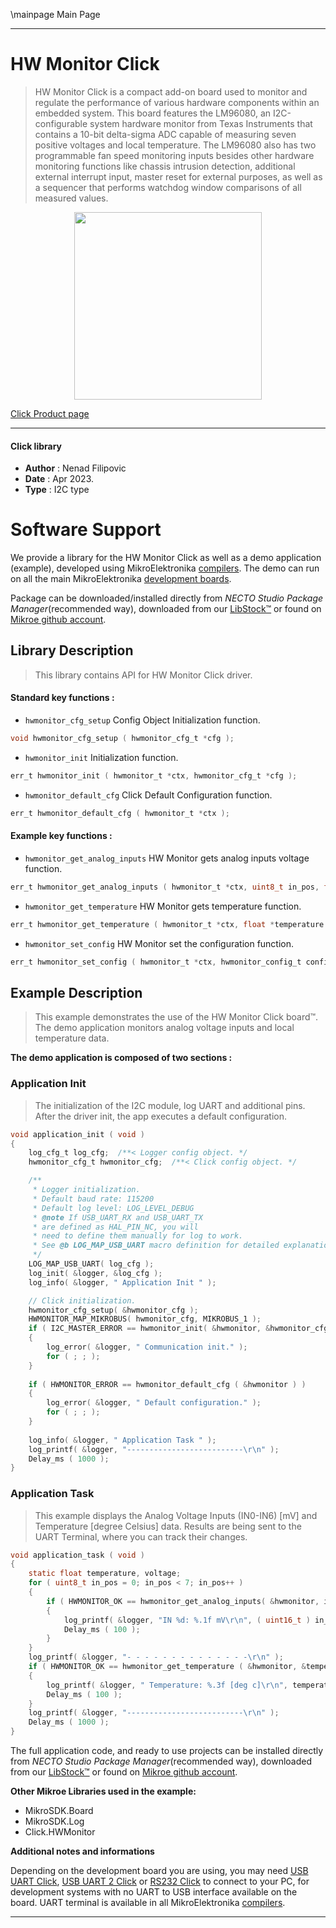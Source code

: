 \mainpage Main Page

---
# HW Monitor Click

> HW Monitor Click is a compact add-on board used to monitor 
> and regulate the performance of various hardware components within an embedded system. 
> This board features the LM96080, an I2C-configurable system hardware monitor 
> from Texas Instruments that contains a 10-bit delta-sigma ADC capable 
> of measuring seven positive voltages and local temperature. 
> The LM96080 also has two programmable fan speed monitoring inputs besides 
> other hardware monitoring functions like chassis intrusion detection, 
> additional external interrupt input, master reset for external purposes, 
> as well as a sequencer that performs watchdog window comparisons of all measured values.

<p align="center">
  <img src="https://download.mikroe.com/images/click_for_ide/hwmonitor_click.png" height=300px>
</p>

[Click Product page](https://www.mikroe.com/hw-monitor-click)

---


#### Click library

- **Author**        : Nenad Filipovic
- **Date**          : Apr 2023.
- **Type**          : I2C type


# Software Support

We provide a library for the HW Monitor Click
as well as a demo application (example), developed using MikroElektronika
[compilers](https://www.mikroe.com/necto-studio).
The demo can run on all the main MikroElektronika [development boards](https://www.mikroe.com/development-boards).

Package can be downloaded/installed directly from *NECTO Studio Package Manager*(recommended way), downloaded from our [LibStock&trade;](https://libstock.mikroe.com) or found on [Mikroe github account](https://github.com/MikroElektronika/mikrosdk_click_v2/tree/master/clicks).

## Library Description

> This library contains API for HW Monitor Click driver.

#### Standard key functions :

- `hwmonitor_cfg_setup` Config Object Initialization function.
```c
void hwmonitor_cfg_setup ( hwmonitor_cfg_t *cfg );
```

- `hwmonitor_init` Initialization function.
```c
err_t hwmonitor_init ( hwmonitor_t *ctx, hwmonitor_cfg_t *cfg );
```

- `hwmonitor_default_cfg` Click Default Configuration function.
```c
err_t hwmonitor_default_cfg ( hwmonitor_t *ctx );
```

#### Example key functions :

- `hwmonitor_get_analog_inputs` HW Monitor gets analog inputs voltage function.
```c
err_t hwmonitor_get_analog_inputs ( hwmonitor_t *ctx, uint8_t in_pos, float *voltage );
```

- `hwmonitor_get_temperature` HW Monitor gets temperature function.
```c
err_t hwmonitor_get_temperature ( hwmonitor_t *ctx, float *temperature );
```

- `hwmonitor_set_config` HW Monitor set the configuration function.
```c
err_t hwmonitor_set_config ( hwmonitor_t *ctx, hwmonitor_config_t config );
```

## Example Description

> This example demonstrates the use of the HW Monitor Click board™.
> The demo application monitors analog voltage inputs and local temperature data.

**The demo application is composed of two sections :**

### Application Init

> The initialization of the I2C module, log UART and additional pins.
> After the driver init, the app executes a default configuration.

```c
void application_init ( void ) 
{
    log_cfg_t log_cfg;  /**< Logger config object. */
    hwmonitor_cfg_t hwmonitor_cfg;  /**< Click config object. */

    /** 
     * Logger initialization.
     * Default baud rate: 115200
     * Default log level: LOG_LEVEL_DEBUG
     * @note If USB_UART_RX and USB_UART_TX 
     * are defined as HAL_PIN_NC, you will 
     * need to define them manually for log to work. 
     * See @b LOG_MAP_USB_UART macro definition for detailed explanation.
     */
    LOG_MAP_USB_UART( log_cfg );
    log_init( &logger, &log_cfg );
    log_info( &logger, " Application Init " );

    // Click initialization.
    hwmonitor_cfg_setup( &hwmonitor_cfg );
    HWMONITOR_MAP_MIKROBUS( hwmonitor_cfg, MIKROBUS_1 );
    if ( I2C_MASTER_ERROR == hwmonitor_init( &hwmonitor, &hwmonitor_cfg ) ) 
    {
        log_error( &logger, " Communication init." );
        for ( ; ; );
    }
    
    if ( HWMONITOR_ERROR == hwmonitor_default_cfg ( &hwmonitor ) )
    {
        log_error( &logger, " Default configuration." );
        for ( ; ; );
    }
    
    log_info( &logger, " Application Task " );
    log_printf( &logger, "--------------------------\r\n" );
    Delay_ms ( 1000 );
}
```

### Application Task

> This example displays the Analog Voltage Inputs (IN0-IN6) [mV] 
> and Temperature [degree Celsius] data.
> Results are being sent to the UART Terminal, where you can track their changes.

```c
void application_task ( void ) 
{
    static float temperature, voltage;
    for ( uint8_t in_pos = 0; in_pos < 7; in_pos++ )
    {
        if ( HWMONITOR_OK == hwmonitor_get_analog_inputs( &hwmonitor, in_pos, &voltage ) )
        {
            log_printf( &logger, "IN %d: %.1f mV\r\n", ( uint16_t ) in_pos, voltage );
            Delay_ms ( 100 );
        }
    }
    log_printf( &logger, "- - - - - - - - - - - - - -\r\n" );
    if ( HWMONITOR_OK == hwmonitor_get_temperature ( &hwmonitor, &temperature ) )
    {
        log_printf( &logger, " Temperature: %.3f [deg c]\r\n", temperature );
        Delay_ms ( 100 );
    }
    log_printf( &logger, "--------------------------\r\n" );
    Delay_ms ( 1000 );
}
```

The full application code, and ready to use projects can be installed directly from *NECTO Studio Package Manager*(recommended way), downloaded from our [LibStock&trade;](https://libstock.mikroe.com) or found on [Mikroe github account](https://github.com/MikroElektronika/mikrosdk_click_v2/tree/master/clicks).

**Other Mikroe Libraries used in the example:**

- MikroSDK.Board
- MikroSDK.Log
- Click.HWMonitor

**Additional notes and informations**

Depending on the development board you are using, you may need
[USB UART Click](https://www.mikroe.com/usb-uart-click),
[USB UART 2 Click](https://www.mikroe.com/usb-uart-2-click) or
[RS232 Click](https://www.mikroe.com/rs232-click) to connect to your PC, for
development systems with no UART to USB interface available on the board. UART
terminal is available in all MikroElektronika
[compilers](https://shop.mikroe.com/compilers).

---
